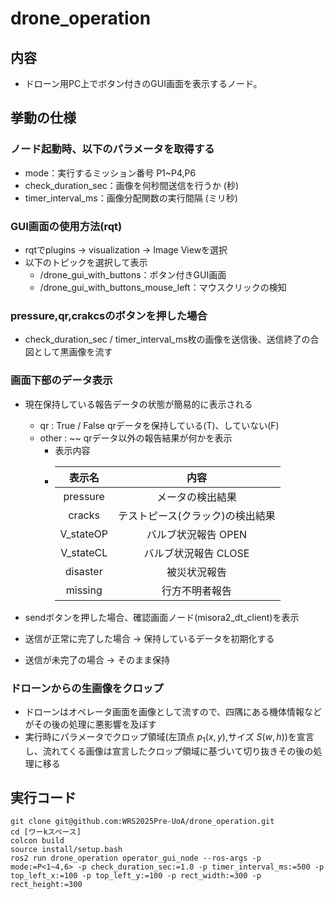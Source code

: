# drone_operation
## 内容
 - ドローン用PC上でボタン付きのGUI画面を表示するノード。
## 挙動の仕様
### ノード起動時、以下のパラメータを取得する
 - mode：実行するミッション番号 P1~P4,P6
 - check_duration_sec：画像を何秒間送信を行うか (秒)
 - timer_interval_ms：画像分配関数の実行間隔 (ミリ秒)
### GUI画面の使用方法(rqt)
 - rqtでplugins -> visualization -> Image Viewを選択
 - 以下のトピックを選択して表示
    - /drone_gui_with_buttons：ボタン付きGUI画面
    - /drone_gui_with_buttons_mouse_left：マウスクリックの検知

### pressure,qr,crakcsのボタンを押した場合
 - check_duration_sec / timer_interval_ms枚の画像を送信後、送信終了の合図として黒画像を流す
### 画面下部のデータ表示
 - 現在保持している報告データの状態が簡易的に表示される
    - qr : True / False  qrデータを保持している(T)、していない(F)
    - other : ~~ qrデータ以外の報告結果が何かを表示
        - 表示内容
        - | 表示名 | 内容 |
            | :----: | :----: |
            | pressure | メータの検出結果 |
            | cracks | テストピース(クラック)の検出結果 |
            | V_stateOP | バルブ状況報告 OPEN |
            | V_stateCL | バルブ状況報告 CLOSE |
            | disaster | 被災状況報告 |
            | missing | 行方不明者報告 |

- sendボタンを押した場合、確認画面ノード(misora2_dt_client)を表示
- 送信が正常に完了した場合 -> 保持しているデータを初期化する
- 送信が未完了の場合 -> そのまま保持
### ドローンからの生画像をクロップ
- ドローンはオペレータ画面を画像として流すので、四隅にある機体情報などがその後の処理に悪影響を及ぼす
- 実行時にパラメータでクロップ領域(左頂点 $p_1(x,y)$,サイズ $S(w,h)$)を宣言し、流れてくる画像は宣言したクロップ領域に基づいて切り抜きその後の処理に移る
## 実行コード
~~~bash!
git clone git@github.com:WRS2025Pre-UoA/drone_operation.git
cd [ワーkスペース]
colcon build
source install/setup.bash
ros2 run drone_operation operator_gui_node --ros-args -p mode:=P<1~4,6> -p check_duration_sec:=1.0 -p timer_interval_ms:=500 -p top_left_x:=100 -p top_left_y:=100 -p rect_width:=300 -p rect_height:=300
~~~
